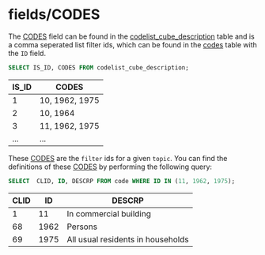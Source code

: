 # fields/CODES

The [CODES](codes.md) field can be found in the [codelist_cube_description](../tables/codelist_cube_description.md) table and is a comma seperated list filter ids, which can be found in the [codes](../tables/codes.md) table with the `ID` field.

```sql
SELECT IS_ID, CODES FROM codelist_cube_description;
```

|IS_ID|CODES|
|-|-|
|1|10, 1962, 1975|
|2|10, 1964|
|3|11, 1962, 1975|
|...|...|

These [CODES](codes.md) are the `filter` ids for a given `topic`. You can find the definitions of these [CODES](codes.md) by performing the following query:

```sql
SELECT  CLID, ID, DESCRP FROM code WHERE ID IN (11, 1962, 1975);
```

|CLID|ID|DESCRP|
|-|-|-|
|1|11|In commercial building|
|68|1962|Persons|
|69|1975|All usual residents in households|
